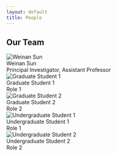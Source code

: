 ```yaml
---
layout: default
title: People
---
```


## Our Team

<div class="people-section">
  <div class="person">
    <img class="headshot" src="/sunlab/weinanheadshot0.jpg" alt="Weinan Sun">
    <div class="person-title">Weinan Sun</div>
    <div class="person-role">Principal Investigator, Assistant Professor</div>
  </div>
  <div class="person">
    <img class="headshot" src="/sunlab/c-strawder.jpg" alt="Graduate Student 1">
    <div class="person-title">Graduate Student 1</div>
    <div class="person-role">Role 1</div>
  </div>
  <div class="person">
    <img class="headshot" src="/sunlab/c-strawder.jpg" alt="Graduate Student 2">
    <div class="person-title">Graduate Student 2</div>
    <div class="person-role">Role 2</div>
  </div>
  <div class="person">
    <img class="headshot" src="/sunlab/ivan-kondratyev.png" alt="Undergraduate Student 1">
    <div class="person-title">Undergraduate Student 1</div>
    <div class="person-role">Role 1</div>
  </div>
  <div class="person">
    <img class="headshot" src="/sunlab/jacob.jpg" alt="Undergraduate Student 2">
    <div class="person-title">Undergraduate Student 2</div>
    <div class="person-role">Role 2</div>
  </div>
  <!-- Add more members as needed -->
</div>
